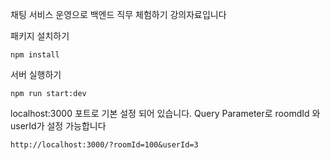 채팅 서비스 운영으로 백엔드 직무 체험하기 강의자료입니다

패키지 설치하기
```
npm install
```

서버 실행하기
```
npm run start:dev
```

localhost:3000 포트로 기본 설정 되어 있습니다.
Query Parameter로 roomdId 와 userId가 설정 가능합니다

```
http://localhost:3000/?roomId=100&userId=3
```